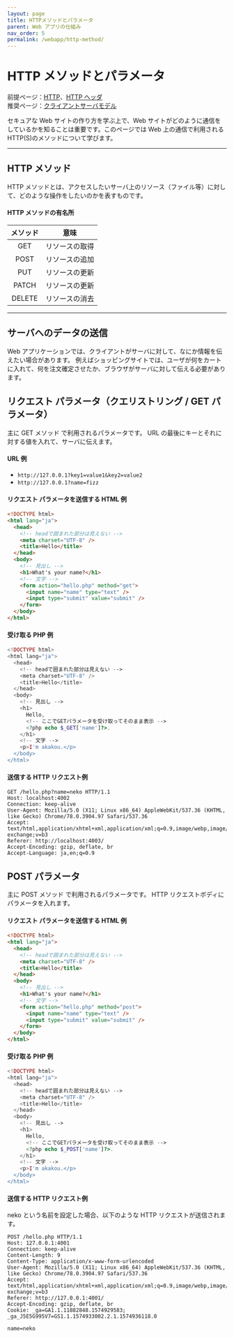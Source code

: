 ```yaml
---
layout: page
title: HTTPメソッドとパラメータ
parent: Web アプリの仕組み
nav_order: 5
permalink: /webapp/http-method/
---
```


# HTTP メソッドとパラメータ

前提ページ：[HTTP](../http.md)、[HTTP ヘッダ](../http-headers.md)  
推奨ページ：[クライアントサーバモデル](../client-server-model/)

セキュアな Web サイトの作り方を学ぶ上で、Web サイトがどのように通信をしているかを知ることは重要です。このページでは Web 上の通信で利用される HTTP(S)のメソッドについて学びます。

---

## HTTP メソッド

HTTP メソッドとは、アクセスしたいサーバ上のリソース（ファイル等）に対して、どのような操作をしたいのかを表すものです。

#### HTTP メソッドの有名所

| メソッド |      意味      |
| :------: | :------------: |
|   GET    | リソースの取得 |
|   POST   | リソースの追加 |
|   PUT    | リソースの更新 |
|  PATCH   | リソースの更新 |
|  DELETE  | リソースの消去 |

---

## サーバへのデータの送信

Web アプリケーションでは、クライアントがサーバに対して、なにか情報を伝えたい場合があります。
例えばショッピングサイトでは、ユーザが何をカートに入れて、何を注文確定させたか、ブラウザがサーバに対して伝える必要があります。

## リクエスト パラメータ（クエリストリング / GET パラメータ）

主に GET メソッド で利用されるパラメータです。
URL の最後にキーとそれに対する値を入れて、サーバに伝えます。

#### URL 例

- `http://127.0.0.1?key1=value1&key2=value2`
- `http://127.0.0.1?name=fizz`

#### リクエスト パラメータを送信する HTML 例

```html
<!DOCTYPE html>
<html lang="ja">
  <head>
    <!-- headで囲まれた部分は見えない -->
    <meta charset="UTF-8" />
    <title>Hello</title>
  </head>
  <body>
    <!-- 見出し -->
    <h1>What's your name?</h1>
    <!-- 文字 -->
    <form action="hello.php" method="get">
      <input name="name" type="text" />
      <input type="submit" value="submit" />
    </form>
  </body>
</html>
```

#### 受け取る PHP 例

```php
<!DOCTYPE html>
<html lang="ja">
  <head>
    <!-- headで囲まれた部分は見えない -->
    <meta charset="UTF-8" />
    <title>Hello</title>
  </head>
  <body>
    <!-- 見出し -->
    <h1>
      Hello,
      <!-- ここでGETパラメータを受け取ってそのまま表示 -->
      <?php echo $_GET['name']?>.
    </h1>
    <!-- 文字 -->
    <p>I'm akakou.</p>
  </body>
</html>
```

#### 送信する HTTP リクエスト例

```http
GET /hello.php?name=neko HTTP/1.1
Host: localhost:4002
Connection: keep-alive
User-Agent: Mozilla/5.0 (X11; Linux x86_64) AppleWebKit/537.36 (KHTML, like Gecko) Chrome/78.0.3904.97 Safari/537.36
Accept: text/html,application/xhtml+xml,application/xml;q=0.9,image/webp,image/apng,*/*;q=0.8,application/signed-exchange;v=b3
Referer: http://localhost:4003/
Accept-Encoding: gzip, deflate, br
Accept-Language: ja,en;q=0.9
```

## POST パラメータ

主に POST メソッド で利用されるパラメータです。
HTTP リクエストボディにパラメータを入れます。

#### リクエスト パラメータを送信する HTML 例

```html
<!DOCTYPE html>
<html lang="ja">
  <head>
    <!-- headで囲まれた部分は見えない -->
    <meta charset="UTF-8" />
    <title>Hello</title>
  </head>
  <body>
    <!-- 見出し -->
    <h1>What's your name?</h1>
    <!-- 文字 -->
    <form action="hello.php" method="post">
      <input name="name" type="text" />
      <input type="submit" value="submit" />
    </form>
  </body>
</html>
```

#### 受け取る PHP 例

```php
<!DOCTYPE html>
<html lang="ja">
  <head>
    <!-- headで囲まれた部分は見えない -->
    <meta charset="UTF-8" />
    <title>Hello</title>
  </head>
  <body>
    <!-- 見出し -->
    <h1>
      Hello,
      <!-- ここでGETパラメータを受け取ってそのまま表示 -->
      <?php echo $_POST['name']?>.
    </h1>
    <!-- 文字 -->
    <p>I'm akakou.</p>
  </body>
</html>
```

#### 送信する HTTP リクエスト例

neko という名前を設定した場合、以下のような HTTP リクエストが送信されます。

```http
POST /hello.php HTTP/1.1
Host: 127.0.0.1:4001
Connection: keep-alive
Content-Length: 9
Content-Type: application/x-www-form-urlencoded
User-Agent: Mozilla/5.0 (X11; Linux x86_64) AppleWebKit/537.36 (KHTML, like Gecko) Chrome/78.0.3904.97 Safari/537.36
Accept: text/html,application/xhtml+xml,application/xml;q=0.9,image/webp,image/apng,*/*;q=0.8,application/signed-exchange;v=b3
Referer: http://127.0.0.1:4001/
Accept-Encoding: gzip, deflate, br
Cookie: _ga=GA1.1.11882848.1574929583; _ga_J5E5G995V7=GS1.1.1574933002.2.1.1574936118.0

name=neko
```
